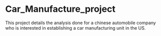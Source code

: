 # Car_Manufacture_project
This project details the analysis done for a chinese automobile company who is interested in establishing a car manufacturing unit in the US.
